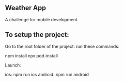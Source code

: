  ## Weather App

 A challenge for mobile development.

 ## To setup the project:

 Go to the root folder of the project:
 run these commands: 
 
 npm install 
 npx pod-install

 Launch: 

 ios: npm run ios
 android: npm run android
